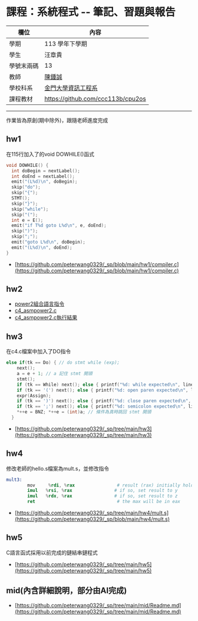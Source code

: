 # 課程：系統程式 -- 筆記、習題與報告

欄位 | 內容
-----|--------
學期 | 113 學年下學期
學生 |  汪章貴
學號末兩碼 | 13
教師 | [陳鍾誠](https://www.nqu.edu.tw/educsie/index.php?act=blog&code=list&ids=4)
學校科系 | [金門大學資訊工程系](https://www.nqu.edu.tw/educsie/index.php)
課程教材 | https://github.com/ccc113b/cpu2os

---
作業皆為原創(期中除外)，跟隨老師進度完成
## hw1
在115行加入了的void DOWHILE()函式
```C
void DOWHILE() {
  int doBegin = nextLabel();
  int doEnd = nextLabel();
  emit("(L%d)\n", doBegin);
  skip("do");
  skip("{");
  STMT();
  skip("}");
  skip("while");
  skip("(");
  int e = E();
  emit("if T%d goto L%d\n", e, doEnd);
  skip(")");
  skip(";");
  emit("goto L%d\n", doBegin);
  emit("(L%d)\n", doEnd);
}
```
- [https://github.com/peterwang0329/_sp/blob/main/hw1/compiler.c](https://github.com/peterwang0329/_sp/blob/main/hw1/compiler.c)
## hw2
- [power2組合語言指令](https://github.com/peterwang0329/_sp/blob/main/hw2/power2.md)
- [c4_asmpower2.c](https://github.com/peterwang0329/_sp/blob/main/hw2/c4_asmpower2.c)
- [c4_asmpower2.c執行結果](https://github.com/peterwang0329/_sp/blob/main/hw2/asmpower2.md)
## hw3
在c4.c檔案中加入了DO指令
```C
else if(tk == Do) { // do stmt while (exp);
    next();
    a = e + 1; // a 記住 stmt 開頭
    stmt();
    if (tk == While) next(); else { printf("%d: while expected\n", line); exit(-1); }
    if (tk == '(') next(); else { printf("%d: open paren expected\n", line); exit(-1); }
    expr(Assign);
    if (tk == ')') next(); else { printf("%d: close paren expected\n", line); exit(-1); }
    if (tk == ';') next(); else { printf("%d: semicolon expected\n", line); exit(-1); }
    *++e = BNZ; *++e = (int)a; // 條件為真時跳回 stmt 開頭
  }
```
- [https://github.com/peterwang0329/_sp/tree/main/hw3](https://github.com/peterwang0329/_sp/tree/main/hw3)
## hw4
修改老師的hello.s檔案為mult.s，並修改指令
```s
mult3:
        mov     %rdi, %rax                # result (rax) initially holds x
        imul   %rsi, %rax                # if so, set result to y
        imul   %rdx, %rax                # if so, set result to z
        ret                               # the max will be in eax
```
- [https://github.com/peterwang0329/_sp/tree/main/hw4/mult.s](https://github.com/peterwang0329/_sp/blob/main/hw4/mult.s)
## hw5
C語言函式採用以前完成的鏈結串鏈程式
- [https://github.com/peterwang0329/_sp/tree/main/hw5](https://github.com/peterwang0329/_sp/tree/main/hw5)
## mid(內含詳細說明，部分由AI完成)
- [https://github.com/peterwang0329/_sp/tree/main/mid/Readme.md](https://github.com/peterwang0329/_sp/tree/main/mid/Readme.md)